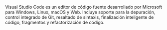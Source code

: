Visual Studio Code es un editor de código fuente desarrollado por Microsoft para Windows, Linux, 
macOS y Web. Incluye soporte para la depuración, control integrado de Git, resaltado de sintaxis, 
finalización inteligente de código, fragmentos y refactorización de código.